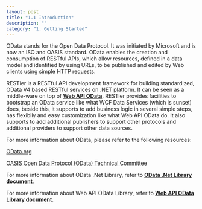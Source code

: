 ```yaml
---
layout: post
title: "1.1 Introduction"
description: ""
category: "1. Getting Started"
---
```


OData stands for the Open Data Protocol. It was initiated by Microsoft and is now an ISO and OASIS standard. OData enables the creation and consumption of RESTful APIs, which allow resources, defined in a data model and identified by using URLs, to be published and edited by Web clients using simple HTTP requests.

RESTier is a RESTful API development framework for building standardized, OData V4 based RESTful services on .NET platform. It can be seen as a middle-ware on top of [**Web API OData**](http://odata.github.io/WebApi/). RESTier provides facilities to bootstrap an OData service like what WCF Data Services (which is sunset) does, beside this, it supports to add business logic in several simple steps, has flexibily and easy customization like what Web API OData do. It also supports to add additional publishers to support other protocols and additional providers to support other data sources.

For more information about OData, please refer to the following resources:

[OData.org](http://www.odata.org/)

[OASIS Open Data Protocol (OData) Technical Committee](https://www.oasis-open.org/committees/tc_home.php?wg_abbrev=odata)

For more information about OData .Net Library, refer to **[OData .Net Library document](http://odata.github.io/odata.net/)**.

For more information about Web API OData Library, refer to **[Web API OData Library document](http://odata.github.io/WebApi/)**.